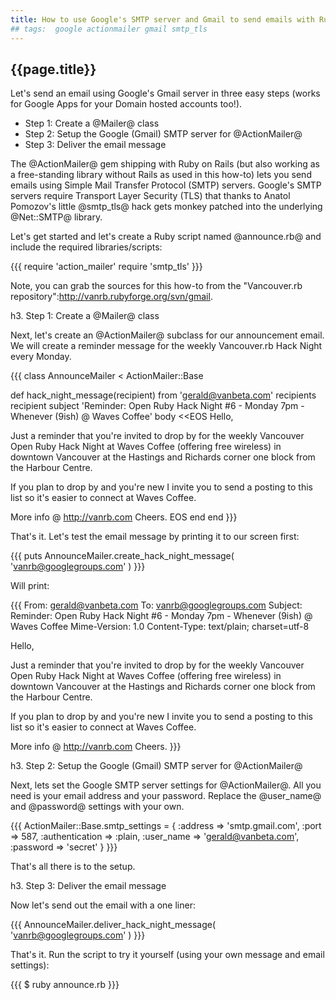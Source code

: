 ```yaml
---
title: How to use Google's SMTP server and Gmail to send emails with Ruby
## tags:  google actionmailer gmail smtp_tls
---
```


## {{page.title}}

Let's send an email using Google's Gmail server in three easy steps (works for Google Apps for your Domain hosted accounts too!).

* Step 1: Create a @Mailer@ class
* Step 2: Setup the Google (Gmail) SMTP server for @ActionMailer@
* Step 3: Deliver the email message

<!-- more -->

The @ActionMailer@ gem shipping with Ruby on Rails (but also working as a free-standing library without Rails as used in this how-to) lets you send emails using Simple Mail Transfer Protocol (SMTP) servers.  Google's SMTP servers require Transport Layer Security (TLS) that thanks to Anatol Pomozov's little @smtp_tls@ hack gets monkey patched into the underlying @Net::SMTP@ library.

Let's get started and let's create a Ruby script named @announce.rb@ and include the 
required libraries/scripts:

{{{
require 'action_mailer'
require 'smtp_tls'
}}}

Note, you can grab the sources for this how-to from the "Vancouver.rb repository":http://vanrb.rubyforge.org/svn/gmail.

h3. Step 1:  Create a @Mailer@ class

Next, let's create an @ActionMailer@ subclass for our announcement email. We will create a reminder message for
 the weekly Vancouver.rb Hack Night every Monday.

{{{
class AnnounceMailer < ActionMailer::Base

  def hack_night_message(recipient)
    from 'gerald@vanbeta.com'
    recipients recipient
    subject 'Reminder: Open Ruby Hack Night #6 - Monday 7pm - Whenever (9ish) @ Waves Coffee'
    body <<EOS
Hello,

  Just a reminder that you're invited to drop by for the weekly
Vancouver Open Ruby Hack Night at Waves Coffee (offering free wireless)
in downtown Vancouver at the Hastings and Richards corner one block
from the Harbour Centre.

  If you plan to drop by and you're new I invite you to send a posting
to this list so it's easier to connect at Waves Coffee.

  More info @ http://vanrb.com   Cheers.
EOS
  end
end
}}}

That's it. Let's test the email message by printing it to our screen first:

{{{
puts AnnounceMailer.create_hack_night_message( 'vanrb@googlegroups.com' )
}}}

Will print:

{{{
From: gerald@vanbeta.com
To: vanrb@googlegroups.com
Subject: Reminder: Open Ruby Hack Night #6 - Monday 7pm - Whenever (9ish) @ Waves Coffee
Mime-Version: 1.0
Content-Type: text/plain; charset=utf-8

Hello,

  Just a reminder that you're invited to drop by for the weekly
Vancouver Open Ruby Hack Night at Waves Coffee (offering free wireless)
in downtown Vancouver at the Hastings and Richards corner one block
from the Harbour Centre.

  If you plan to drop by and you're new I invite you to send a posting
to this list so it's easier to connect at Waves Coffee.

  More info @ http://vanrb.com   Cheers.
}}}

h3. Step 2: Setup the Google (Gmail) SMTP server for @ActionMailer@

Next, lets set the Google SMTP server settings for @ActionMailer@. All you need is your email address and your password.  Replace the @user_name@ and @password@ settings with your own.

{{{
ActionMailer::Base.smtp_settings = {
  :address => 'smtp.gmail.com',
  :port => 587,
  :authentication => :plain,
  :user_name => 'gerald@vanbeta.com',
  :password => 'secret'
} 
}}}

That's all there is to the setup.  

h3. Step 3: Deliver the email message

Now let's send out the email with a one liner:

{{{
AnnounceMailer.deliver_hack_night_message( 'vanrb@googlegroups.com' )
}}}

That's it. Run the script to try it yourself (using your own message and email settings):

{{{
$ ruby announce.rb
}}}

<!-- comments -->